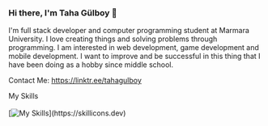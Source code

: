 ### Hi there, I'm Taha Gülboy 👋

I'm full stack developer and computer programming student at Marmara University. I love creating things and solving problems through programming.
I am interested in web development, game development and mobile development.
I want to improve and be successful in this thing that I have been doing as a hobby since middle school.

Contact Me: https://linktr.ee/tahagulboy

My Skills <br /> <br />
[![My Skills](https://skillicons.dev/icons?i=cs,unity,html,css,js,ps,bootstrap,tailwind,php,mysql,python,django,androidstudio,java,)](https://skillicons.dev)
<!--
categorized; 
Game Development Skills
[![My Skills](https://skillicons.dev/icons?i=cs,unity)](https://skillicons.dev)
Front End Skills
[![My Skills](https://skillicons.dev/icons?i=html,css,js,ps,bootstrap,tailwind)](https://skillicons.dev)
Back End Skills
[![My Skills](https://skillicons.dev/icons?i=php,mysql,python,django)](https://skillicons.dev)
Mobile Development Skills
[![My Skills](https://skillicons.dev/icons?i=androidstudio,java)](https://skillicons.dev)

I'm Currently Learning <br /> <br />
[![My Skills](https://skillicons.dev/icons?i=ts,angular,react,vue)](https://skillicons.dev)

 **jeenklynn/jeenklynn** is a ✨ _special_ ✨ repository because its `README.md` (this file) appears on your GitHub profile.

Here are some ideas to get you started:

- 🔭 I’m currently working on ...
- 🌱 I’m currently learning ...
- 👯 I’m looking to collaborate on ...
- 🤔 I’m looking for help with ...
- 💬 Ask me about ...
- 📫 How to reach me: ...
- 😄 Pronouns: ...
- ⚡ Fun fact: ...
-->
